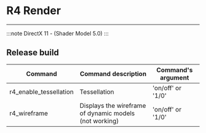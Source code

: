 # R4 Render

___

:::note
DirectX 11 - (Shader Model 5.0)
:::

## Release build

| Command | Command description | Command's argument |
|---|---|---|
| r4_enable_tessellation | Tessellation | 'on/off' or '1/0' |
| r4_wireframe | Displays the wireframe of dynamic models (not working) | 'on/off' or '1/0' |
